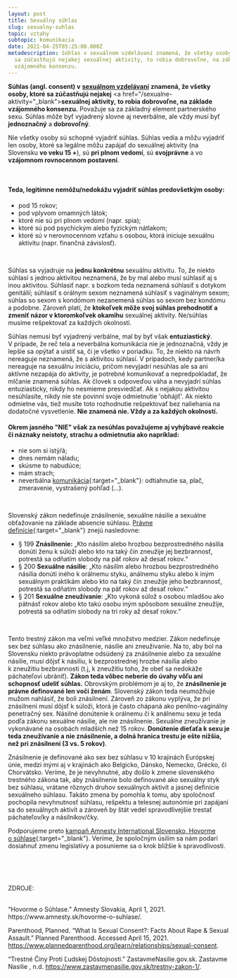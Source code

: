 ```yaml
---
layout: post
title: Sexuálny súhlas
slug: sexualny-suhlas
topic: vztahy
subtopic: komunikacia
date: 2021-04-25T05:25:00.000Z
metadescription: Súhlas v sexuálnom vzdelávaní znamená, že všetky osoby, ktoré
  sa zúčastňujú nejakej sexuálnej aktivity, to robia dobrovoľne, na základe
  vzájomného konsenzu.
---
```

**Súhlas (angl. consent) v** <a href="/sexualne-vzdelavanie-vo-svete" target="_blank"><strong>sexuálnom vzdelávaní</strong></a> **znamená, že všetky osoby, ktoré sa zúčastňujú nejakej** <a href="/sexualne-aktivity="_blank"><strong>sexuálnej aktivity,</strong></a> **to robia dobrovoľne, na základe vzájomného konsenzu.** Považuje sa za základný element partnerského sexu. Súhlas môže byť vyjadrený slovne aj neverbálne, ale vždy musí byť **jednoznačný** a **dobrovoľný**.

Nie všetky osoby sú schopné vyjadriť súhlas. Súhlas vedia a môžu vyjadriť len osoby, ktoré sa legálne môžu zapájať do sexuálnej aktivity (na Slovensku **vo veku 15 +**), sú **pri plnom vedomí**, sú **svojprávne** a vo **vzájomnom rovnocennom postavení**. 

<br>

#### Teda, legitímne nemôžu/nedokážu vyjadriť súhlas predovšetkým osoby:

* pod 15 rokov;
* pod vplyvom omamných látok;
* ktoré nie sú pri plnom vedomí (napr. spia);
* ktoré sú pod psychickým alebo fyzickým nátlakom;
* ktoré sú v nerovnocennom vzťahu s osobou, ktorá iniciuje sexuálnu aktivitu (napr. finančná závislosť).

<br>

Súhlas sa vyjadruje na **jednu konkrétnu** sexuálnu aktivitu. To, že niekto súhlasí s jednou aktivitou neznamená, že by mal alebo musí súhlasiť aj s inou aktivitou. Súhlasiť napr. s bozkom teda neznamená súhlasiť s dotykom genitálií; súhlasiť s orálnym sexom neznamená súhlasiť s vaginálnym sexom; súhlas so sexom s kondómom nezanemená súhlas so sexom bez kondómu a podobne. Zároveň platí, že **ktokoľvek môže svoj súhlas prehodnotiť a zmeniť názor v ktoromkoľvek okamihu** sexuálnej aktivity. Ne/súhlas musíme rešpektovať za každých okolností.

Súhlas nemusí byť vyjadrený verbálne, mal by byť však **entuziastický**. V prípade, že reč tela a neverbálna komunikácia nie je jednoznačná, vždy je lepšie sa opýtať a uistiť sa, či je všetko v poriadku. To, že niekto na návrh nereaguje neznamená, že s aktivitou súhlasí. V prípadoch, kedy partner/ka nereaguje na sexuálnu iniciáciu, pričom nevyjadrí nesúhlas ale sa ani aktívne nezapája do aktivity, je potrebné komunikovať a nepredpokladať, že mlčanie znamená súhlas. Ak človek s odpoveďou váha a nevyjadrí súhlas entuziasticky, nikdy ho nesmieme presviedčať. Ak s nejakou aktivitou nesúhlasíte, nikdy nie ste povinní svoje odmietnutie 'obhájiť'. Ak niekto odmietne vás, tiež musíte toto rozhodnutie rešpektovať bez naliehania na dodatočné vysvetlenie. **Nie znamená nie. Vždy a za každých okolností.** 

#### Okrem jasného "NIE" však za nesúhlas považujeme aj vyhýbavé reakcie či náznaky neistoty, strachu a odmietnutia ako napríklad:

* nie som si istý/á;
* dnes nemám náladu;
* skúsme to nabudúce;
* mám strach;
* neverbálna [komunikácia](/komunikacia-v-sexualnom-vztahu/){:target="_blank"}: odtiahnutie sa, plač, zmeravenie, vystrašený pohľad (...).

<br>

Slovenský zákon nedefinuje znásilnenie, sexuálne násilie a sexuálne obťažovanie na základe absencie súhlasu. [Právne definície](https://www.zastavmenasilie.gov.sk/trestny-zakon-1/){:target="_blank"} znejú nasledovne:

* § 199 **Znásilnenie:** „Kto násilím alebo hrozbou bezprostredného násilia donúti ženu k súloži alebo kto na taký čin zneužije jej bezbrannosť, potrestá sa odňatím slobody na päť rokov až desať rokov.“
* § 200 **Sexuálne násilie**: „Kto násilím alebo hrozbou bezprostredného násilia donúti iného k orálnemu styku, análnemu styku alebo k iným sexuálnym praktikám alebo kto na taký čin zneužije jeho bezbrannosť, potrestá sa odňatím slobody na päť rokov až desať rokov.“
* § 201 **Sexuálne zneužívanie**: „Kto vykoná súlož s osobou mladšou ako pätnásť rokov alebo kto takú osobu iným spôsobom sexuálne zneužije, potrestá sa odňatím slobody na tri roky až desať rokov.“

<br>

Tento trestný zákon ma veľmi veľké množstvo medzier. Zákon nedefinuje sex bez súhlasu ako znásilnenie, násilie ani zneužívanie. Na to, aby bol na Slovensku niekto právoplatne odsúdený za znásilnenie alebo za sexuálne násilie, musí dôjsť k násiliu, k bezprostrednej hrozbe násilia alebo k zneužitiu bezbrannosti (t.j, k zneužitiu toho, že obeť sa nedokáže páchateľovi ubrániť). **Zákon teda vôbec neberie do úvahy vôľu ani schopnosť udeliť súhlas.** Obrovským problémom je aj to, že **znásilnenie je právne definované len voči ženám**. Slovenský zákon teda neumožňuje mužom nahlásiť, že boli znásilnení. Zároveň zo zákonu vyplýva, že pri znásilnení musí dôjsť k súloži, ktorá je často chápaná ako penilno-vaginálny penetračný sex. Násilné donútenie k orálnemu či k análnemu sexu je teda podľa zákonu sexuálne násilie, ale nie znásilnenie. Sexuálne zneužívanie je vykonávané na osobách mladších než 15 rokov. **Donútenie dieťaťa k sexu je teda zneužívanie a nie znásilnenie, a dolná hranica trestu je ešte nižšia, než pri znásilnení (3 vs. 5 rokov)**. 

<div class='f-vztahy box-post'>
Znásilnenie je definované ako sex bez súhlasu v 10 krajinách Európskej únie, medzi inými aj v krajinách ako Belgicko, Dánsko, Nemecko, Grécko, či Chorvátsko. Veríme, že je nevyhnutné, aby došlo k zmene slovenského trestného zákona tak, aby znásilnenie bolo definované ako sexuálny styk bez súhlasu, vrátane rôznych druhov sexuálnych aktivít a jasnej definície sexuálneho súhlasu. Takáto zmena by pomohla k tomu, aby spoločnosť pochopila nevyhnutnosť súhlasu, rešpektu a telesnej autonómie pri zapájaní sa do sexuálnych aktivít a zároveň by štát vedel spravodlivejšie trestať páchateľov/ky a násilníkov/čky.

</div>

Podporujeme preto [kampaň Amnesty International Slovensko, Hovorme o súhlase](https://www.amnesty.sk/hovorme-o-suhlase/){:target="_blank"}. Veríme, že spoločným úsilím sa nám podarí dosiahnuť zmenu legislatívy a posunieme sa o krok bližšie k spravodlivosti.

<br>
<br>
<br>
<p class="important-text">ZDROJE:</p>

<br>
“Hovorme o Súhlase.” Amnesty Slovakia, April 1, 2021. https://www.amnesty.sk/hovorme-o-suhlase/.

Parenthood, Planned. “What Is Sexual Consent?: Facts About Rape &amp; Sexual Assault.” Planned Parenthood. Accessed April 15, 2021. https://www.plannedparenthood.org/learn/relationships/sexual-consent.

“Trestné Činy Proti Ľudskej Dôstojnosti.” ZastavmeNasilie.gov.sk. Zastavme Nasilie , n.d. https://www.zastavmenasilie.gov.sk/trestny-zakon-1/.